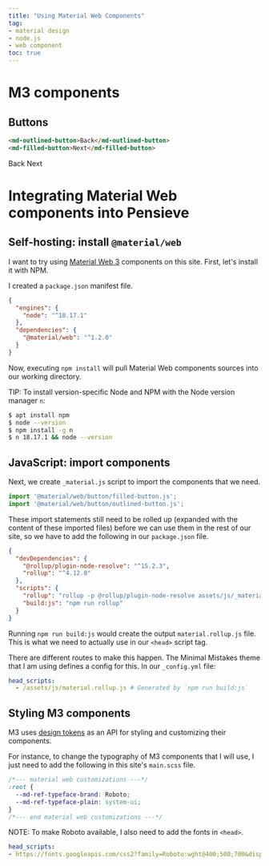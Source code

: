 ```yaml
---
title: "Using Material Web Components"
tag:
- material design
- node.js
- web component
toc: true
---
```


# M3 components

## Buttons

```html
<md-outlined-button>Back</md-outlined-button>
<md-filled-button>Next</md-filled-button>
```

<md-outlined-button>Back</md-outlined-button>
<md-filled-button>Next</md-filled-button>
<br />

# Integrating Material Web components into Pensieve

## Self-hosting: install `@material/web`

I want to try using [Material Web 3](https://m3.material.io/develop/web)
components on this site. First, let's install it with NPM.

I created a `package.json` manifest file.

```json
{
  "engines": {
    "node": "^18.17.1"
  },
  "dependencies": {
    "@material/web": "^1.2.0"
  }
}
```

Now, executing `npm install` will pull Material Web components sources into our
working directory.

TIP: To install version-specific Node and NPM with the Node version manager `n`:

```sh
$ apt install npm
$ node --version
$ npm install -g n
$ n 18.17.1 && node --version
```

## JavaScript: import components

Next, we create `_material.js` script to import the components that we need.

```javascript
import '@material/web/button/filled-button.js';
import '@material/web/button/outlined-button.js';
```

These import statements still need to be rolled up (expanded with the content
of these imported files) before we can use them in the rest of our site, so
we have to add the following in our `package.json` file.

```json
{
  "devDependencies": {
    "@rollup/plugin-node-resolve": "^15.2.3",
    "rollup": "^4.12.0"
  },
  "scripts": {
    "rollup": "rollup -p @rollup/plugin-node-resolve assets/js/_material.js -o assets/js/material.rollup.js",
    "build:js": "npm run rollup"
  }
}
```

Running `npm run build:js` would create the output `material.rollup.js` file.
This is what we need to actually use in our `<head>` script tag.

There are different routes to make this happen. The Minimal Mistakes theme that
I am using defines a config for this. In our `_config.yml` file:

```yaml
head_scripts:
  - /assets/js/material.rollup.js # Generated by `npm run build:js`
```

## Styling M3 components

M3 uses
[design tokens](https://github.com/material-components/material-web/tree/main/docs/theming#tokens)
as an API for styling and customizing their components.

For instance, to change the typography of M3 components that I will use, I just
need to add the following in this site's `main.scss` file.

```scss
/*--- material web customizations ---*/
:root {
  --md-ref-typeface-brand: Roboto;
  --md-ref-typeface-plain: system-ui;
}
/*--- end material web customizations ---*/
```

NOTE: To make Roboto available, I also need to add the fonts in `<head>`.
```yaml
head_scripts:
- https://fonts.googleapis.com/css2?family=Roboto:wght@400;500;700&display=swap
```
